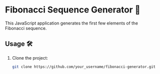 # Fibonacci Sequence Generator 🚀

This JavaScript application generates the first few elements of the Fibonacci sequence.

## Usage 🛠️

1. Clone the project:

   ```bash
   git clone https://github.com/your_username/fibonacci-generator.git

